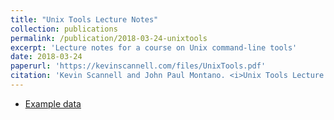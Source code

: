 ```yaml
---
title: "Unix Tools Lecture Notes"
collection: publications
permalink: /publication/2018-03-24-unixtools
excerpt: 'Lecture notes for a course on Unix command-line tools'
date: 2018-03-24
paperurl: 'https://kevinscannell.com/files/UnixTools.pdf'
citation: 'Kevin Scannell and John Paul Montano. <i>Unix Tools Lecture Notes</i>. 2018.'
---
```


* [Example data](/files/examples.zip)
